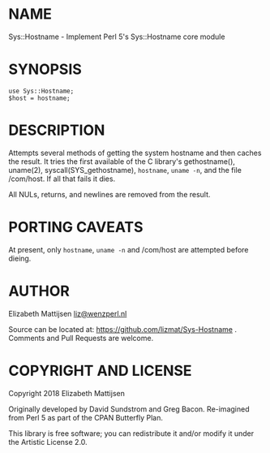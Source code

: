 NAME
====

Sys::Hostname - Implement Perl 5's Sys::Hostname core module

SYNOPSIS
========

    use Sys::Hostname;
    $host = hostname;

DESCRIPTION
===========

Attempts several methods of getting the system hostname and then caches the result. It tries the first available of the C library's gethostname(), uname(2), syscall(SYS_gethostname), `hostname`, `uname -n`, and the file /com/host. If all that fails it dies.

All NULs, returns, and newlines are removed from the result.

PORTING CAVEATS
===============

At present, only `hostname`, `uname -n` and /com/host are attempted before dieing.

AUTHOR
======

Elizabeth Mattijsen <liz@wenzperl.nl>

Source can be located at: https://github.com/lizmat/Sys-Hostname . Comments and Pull Requests are welcome.

COPYRIGHT AND LICENSE
=====================

Copyright 2018 Elizabeth Mattijsen

Originally developed by David Sundstrom and Greg Bacon. Re-imagined from Perl 5 as part of the CPAN Butterfly Plan.

This library is free software; you can redistribute it and/or modify it under the Artistic License 2.0.

